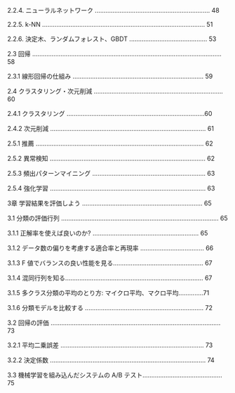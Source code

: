 
2.2.4. ニューラルネットワーク ................................................................. 48

2.2.5. k-NN ............................................................................................ 51

2.2.6. 決定木、ランダムフォレスト、GBDT ............................................ 53


2.3 回帰 ........................................................................................................... 58

2.3.1 線形回帰の仕組み .......................................................................... 59


2.4 クラスタリング・次元削減 ......................................................................... 60

2.4.1 クラスタリング ..............................................................................60

2.4.2 次元削減 ........................................................................................ 61


2.5.1 推薦 ............................................................................................... 62

2.5.2 異常検知 ........................................................................................ 62

2.5.3 頻出パターンマイニング ................................................................ 63

2.5.4 強化学習 ........................................................................................ 63


3章 学習結果を評価しよう .................................................................... 65

3.1 分類の評価行列 ......................................................................................... 65

3.1.1 正解率を使えば良いのか? ............................................................ 65

3.1.2 データ数の偏りを考慮する適合率と再現率 .................................... 66

3.1.3 F 値でバランスの良い性能を見る................................................... 67


3.1.4 混同行列を知る.............................................................................. 67

3.1.5 多クラス分類の平均のとり方: マイクロ平均、マクロ平均..............71

3.1.6 分類モデルを比較する ................................................................... 72


3.2 回帰の評価 ................................................................................................ 73

3.2.1 平均二乗誤差 ................................................................................. 73

3.2.2 決定係数 ........................................................................................ 74


3.3 機械学習を組み込んだシステムの A/B テスト............................................. 75
